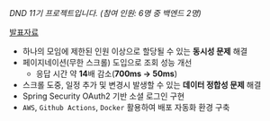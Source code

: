 _DND 11기 프로젝트입니다. (참여 인원: 6명 중 백엔드 2명)_

[발표자료](https://drive.google.com/file/d/14nUic4F4TaSMmcHhEd4bzr1yrPMWBAzg/view?usp=sharing&#41)

- 하나의 모임에 제한된 인원 이상으로 할당될 수 있는 **동시성 문제** 해결
- 페이지네이션(무한 스크롤) 도입으로 조회 성능 개선
    - 응답 시간 약 **14**배 감소(**700ms &rarr; 50ms**)
- 스크롤 도중, 일정 추가 및 변경시 발생할 수 있는 **데이터 정합성 문제** 해결
- Spring Security OAuth2 기반 소셜 로그인 구현
- `AWS`, `Github Actions`, `Docker` 활용하여 배포 자동화 환경 구축
